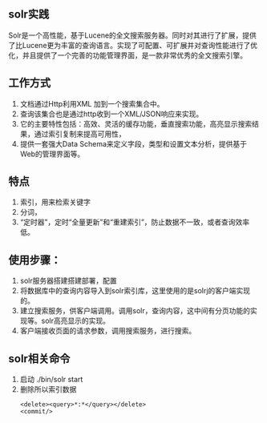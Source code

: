 

## solr实践
Solr是一个高性能，基于Lucene的全文搜索服务器。同时对其进行了扩展，提供了比Lucene更为丰富的查询语言。实现了可配置、可扩展并对查询性能进行了优化，并且提供了一个完善的功能管理界面，是一款非常优秀的全文搜索引擎。

## 工作方式
1. 文档通过Http利用XML 加到一个搜索集合中。
2. 查询该集合也是通过http收到一个XML/JSON响应来实现。
3. 它的主要特性包括：高效、灵活的缓存功能，垂直搜索功能，高亮显示搜索结果，通过索引复制来提高可用性，
4. 提供一套强大Data Schema来定义字段，类型和设置文本分析，提供基于Web的管理界面等。

## 特点
1. 索引，用来检索关键字
2. 分词，
3. “定时器”，定时“全量更新”和“重建索引”，防止数据不一致，或者查询效率低。
## 使用步骤：
1. solr服务器搭建搭建部署，配置
2. 将数据库中的查询内容导入到solr索引库，这里使用的是solrj的客户端实现的。
3. 建立搜索服务，供客户端调用。调用solr，查询内容，这中间有分页功能的实现等。solr高亮显示的实现。
4. 客户端接收页面的请求参数，调用搜索服务，进行搜索。
## solr相关命令
1. 启动 ./bin/solr start
2. 删除所以索引数据
    ```
    <delete><query>*:*</query></delete>
    <commit/>
    ```